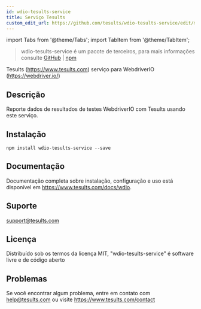 ```yaml
---
id: wdio-tesults-service
title: Serviço Tesults
custom_edit_url: https://github.com/tesults/wdio-tesults-service/edit/master/README.md
---
```


import Tabs from '@theme/Tabs';
import TabItem from '@theme/TabItem';

> wdio-tesults-service é um pacote de terceiros, para mais informações consulte [GitHub](https://github.com/tesults/wdio-tesults-service) | [npm](https://www.npmjs.com/package/wdio-tesults-service)

Tesults (https://www.tesults.com) serviço para WebdriverIO (https://webdriver.io/)

## Descrição

Reporte dados de resultados de testes WebdriverIO com Tesults usando este serviço.

## Instalação

`npm install wdio-tesults-service --save`

## Documentação

Documentação completa sobre instalação, configuração e uso está disponível em https://www.tesults.com/docs/wdio.

## Suporte

support@tesults.com

## Licença

Distribuído sob os termos da licença MIT, "wdio-tesults-service" é software livre e de código aberto

## Problemas

Se você encontrar algum problema, entre em contato com help@tesults.com ou visite https://www.tesults.com/contact